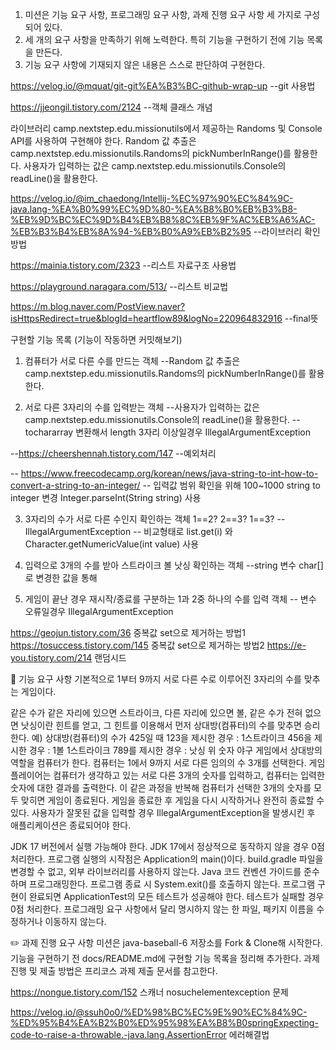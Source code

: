 1. 미션은 기능 요구 사항, 프로그래밍 요구 사항, 과제 진행 요구 사항 세 가지로 구성되어 있다.
2. 세 개의 요구 사항을 만족하기 위해 노력한다. 특히 기능을 구현하기 전에 기능 목록을 만든다.
3. 기능 요구 사항에 기재되지 않은 내용은 스스로 판단하여 구현한다.

https://velog.io/@mquat/git-git%EA%B3%BC-github-wrap-up
--git 사용법

https://jjeongil.tistory.com/2124
--객체 클래스 개념

라이브러리
camp.nextstep.edu.missionutils에서 제공하는 Randoms 및 Console API를 사용하여 구현해야 한다.
Random 값 추출은 camp.nextstep.edu.missionutils.Randoms의 pickNumberInRange()를 활용한다.
사용자가 입력하는 값은 camp.nextstep.edu.missionutils.Console의 readLine()을 활용한다.

https://velog.io/@im_chaedong/Intellij-%EC%97%90%EC%84%9C-java.lang-%EA%B0%99%EC%9D%80-%EA%B8%B0%EB%B3%B8-%EB%9D%BC%EC%9D%B4%EB%B8%8C%EB%9F%AC%EB%A6%AC-%EB%B3%B4%EB%8A%94-%EB%B0%A9%EB%B2%95
--라이브러리 확인방법

https://mainia.tistory.com/2323
--리스트 자료구조 사용법

https://playground.naragara.com/513/
--리스트 비교법

https://m.blog.naver.com/PostView.naver?isHttpsRedirect=true&blogId=heartflow89&logNo=220964832916
--final뜻

구현할 기능 목록 (기능이 작동하면 커밋해보기)

1. 컴퓨터가 서로 다른 수를 만드는 객체
   --Random 값 추출은 camp.nextstep.edu.missionutils.Randoms의 pickNumberInRange()를 활용한다.

2. 서로 다른 3자리의 수를 입력받는 객체
   --사용자가 입력하는 값은 camp.nextstep.edu.missionutils.Console의 readLine()을 활용한다.
   --tochararray 변환해서 length 3자리 이상일경우 IllegalArgumentException

--https://cheershennah.tistory.com/147
--예외처리

-- https://www.freecodecamp.org/korean/news/java-string-to-int-how-to-convert-a-string-to-an-integer/
-- 입력값 범위 확인을 위해 100~1000 string to integer 변경 Integer.parseInt(String string) 사용

3. 3자리의 수가 서로 다른 수인지 확인하는 객체 1==2? 2==3? 1==3?
   -- IllegalArgumentException
   -- 비교형태로 list.get(i) 와 Character.getNumericValue(int value) 사용

4. 입력으로 3개의 수를 받아 스트라이크 볼 낫싱 확인하는 객체
   --string 변수 char[] 로 변경한 값을 통해

5. 게임이 끝난 경우 재시작/종료를 구분하는 1과 2중 하나의 수를 입력 객체
   -- 변수 오류일경우 IllegalArgumentException

https://geojun.tistory.com/36 중복값 set으로 제거하는 방법1
https://tosuccess.tistory.com/145 중복값 set으로 제거하는 방법2
https://e-you.tistory.com/214 랜덤시드

🚀 기능 요구 사항
기본적으로 1부터 9까지 서로 다른 수로 이루어진 3자리의 수를 맞추는 게임이다.

같은 수가 같은 자리에 있으면 스트라이크, 다른 자리에 있으면 볼, 같은 수가 전혀 없으면 낫싱이란 힌트를 얻고, 그 힌트를 이용해서 먼저 상대방(컴퓨터)의 수를 맞추면 승리한다.
예) 상대방(컴퓨터)의 수가 425일 때
123을 제시한 경우 : 1스트라이크
456을 제시한 경우 : 1볼 1스트라이크
789를 제시한 경우 : 낫싱
위 숫자 야구 게임에서 상대방의 역할을 컴퓨터가 한다. 컴퓨터는 1에서 9까지 서로 다른 임의의 수 3개를 선택한다. 게임 플레이어는 컴퓨터가 생각하고 있는 서로 다른 3개의 숫자를 입력하고, 컴퓨터는 입력한 숫자에
대한 결과를 출력한다.
이 같은 과정을 반복해 컴퓨터가 선택한 3개의 숫자를 모두 맞히면 게임이 종료된다.
게임을 종료한 후 게임을 다시 시작하거나 완전히 종료할 수 있다.
사용자가 잘못된 값을 입력할 경우 IllegalArgumentException을 발생시킨 후 애플리케이션은 종료되어야 한다.

JDK 17 버전에서 실행 가능해야 한다. JDK 17에서 정상적으로 동작하지 않을 경우 0점 처리한다.
프로그램 실행의 시작점은 Application의 main()이다.
build.gradle 파일을 변경할 수 없고, 외부 라이브러리를 사용하지 않는다.
Java 코드 컨벤션 가이드를 준수하며 프로그래밍한다.
프로그램 종료 시 System.exit()를 호출하지 않는다.
프로그램 구현이 완료되면 ApplicationTest의 모든 테스트가 성공해야 한다. 테스트가 실패할 경우 0점 처리한다.
프로그래밍 요구 사항에서 달리 명시하지 않는 한 파일, 패키지 이름을 수정하거나 이동하지 않는다.

✏️ 과제 진행 요구 사항
미션은 java-baseball-6 저장소를 Fork & Clone해 시작한다.
기능을 구현하기 전 docs/README.md에 구현할 기능 목록을 정리해 추가한다.
과제 진행 및 제출 방법은 프리코스 과제 제출 문서를 참고한다.

https://nongue.tistory.com/152
스캐너 nosuchelementexception 문제

https://velog.io/@ssuh0o0/%ED%98%BC%EC%9E%90%EC%84%9C-%ED%95%B4%EA%B2%B0%ED%95%98%EA%B8%B0springExpecting-code-to-raise-a-throwable.-java.lang.AssertionError
에러해결법